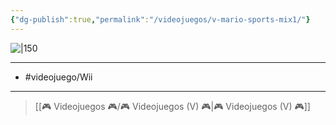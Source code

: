 ```yaml
---
{"dg-publish":true,"permalink":"/videojuegos/v-mario-sports-mix1/"}
---
```



![|150](https://images.igdb.com/igdb/image/upload/t_cover_big/co223k.jpg)

---

- #videojuego/Wii 

---

> [[🎮 Videojuegos 🎮/🎮 Videojuegos (V) 🎮\|🎮 Videojuegos (V) 🎮]]